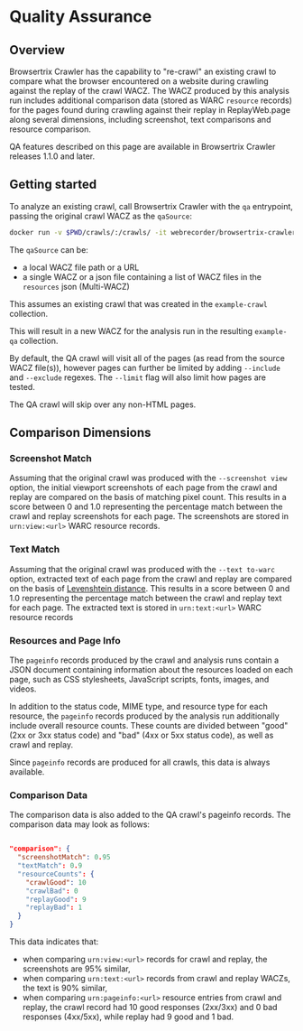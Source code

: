 # Quality Assurance

## Overview

Browsertrix Crawler has the capability to "re-crawl" an existing crawl to compare what the browser encountered on a website during crawling against the replay of the crawl WACZ. The WACZ produced by this analysis run includes additional comparison data (stored as WARC `resource` records) for the pages found during crawling against their replay in ReplayWeb.page along several dimensions, including screenshot, text comparisons and resource comparison.

QA features described on this page are available in Browsertrix Crawler releases 1.1.0 and later.

## Getting started

To analyze an existing crawl, call Browsertrix Crawler with the `qa` entrypoint, passing the original crawl WACZ as the `qaSource`:

```sh
docker run -v $PWD/crawls/:/crawls/ -it webrecorder/browsertrix-crawler qa --qaSource /crawls/collections/example-crawl/example-crawl.wacz --collection example-qa --generateWACZ
```

The `qaSource` can be:
- a local WACZ file path or a URL
- a single WACZ or a json file containing a list of WACZ files in the `resources` json (Multi-WACZ)

This assumes an existing crawl that was created in the `example-crawl` collection.

This will result in a new WACZ for the analysis run in the resulting `example-qa` collection.

By default, the QA crawl will visit all of the pages (as read from the source WACZ file(s)), however pages can further be limited by adding `--include` and `--exclude` regexes. The `--limit` flag will also limit how pages are tested.

The QA crawl will skip over any non-HTML pages.

## Comparison Dimensions

### Screenshot Match

Assuming that the original crawl was produced with the `--screenshot view` option, the initial viewport screenshots of each page from the crawl and replay are compared on the basis of matching pixel count. This results in a score between 0 and 1.0 representing the percentage match between the crawl and replay screenshots for each page. The screenshots are stored in `urn:view:<url>` WARC resource records.

### Text Match

Assuming that the original crawl was produced with the `--text to-warc` option, extracted text of each page from the crawl and replay are compared on the basis of [Levenshtein distance](https://en.wikipedia.org/wiki/Levenshtein_distance). This results in a score between 0 and 1.0 representing the percentage match between the crawl and replay text for each page. The extracted text is stored in `urn:text:<url>` WARC resource records

### Resources and Page Info

The `pageinfo` records produced by the crawl and analysis runs contain a JSON document containing information about the resources loaded on each page, such as CSS stylesheets, JavaScript scripts, fonts, images, and videos.

In addition to the status code, MIME type, and resource type for each resource, the `pageinfo` records produced by the analysis run additionally include overall resource counts. These counts are divided between "good" (2xx or 3xx status code) and "bad" (4xx or 5xx status code), as well as crawl and replay.

Since `pageinfo` records are produced for all crawls, this data is always available.

### Comparison Data

The comparison data is also added to the QA crawl's pageinfo records. The comparison data may look as follows:

```json

"comparison": {
  "screenshotMatch": 0.95
  "textMatch": 0.9
  "resourceCounts": {
    "crawlGood": 10
    "crawlBad": 0
    "replayGood": 9
    "replayBad": 1
  }
}
```

This data indicates that:
- when comparing `urn:view:<url>` records for crawl and replay, the screenshots are 95% similar,
- when comparing `urn:text:<url>` records from crawl and replay WACZs, the text is 90% similar,
- when comparing `urn:pageinfo:<url>` resource entries from crawl and replay, the crawl record
had 10 good responses (2xx/3xx) and 0 bad responses (4xx/5xx), while replay had 9 good and 1 bad.

